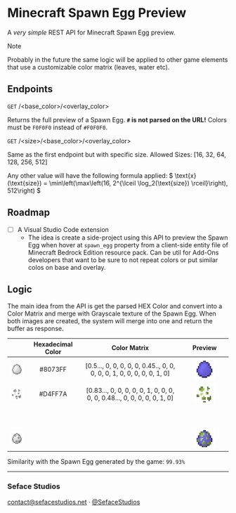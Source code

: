 # Minecraft Spawn Egg Preview
A *very simple* REST API for Minecraft Spawn Egg preview.

> [!NOTE]
> Probably in the future the same logic will be applied to other game elements that use a customizable color matrix (leaves, water etc).

## Endpoints

`GET` /\<base_color>/\<overlay_color>

Returns the full preview of a Spawn Egg. **`#` is not parsed on the URL!** Colors must be `F0F0F0` instead of `#F0F0F0`.

`GET` /\<size>/\<base_color>/\<overlay_color>

Same as the first endpoint but with specific size. Allowed Sizes: [16, 32, 64, 128, 256, 512]

Any other value will have the following formula applied:
$
\text{x}(\text{size}) = \min\left(\max\left(16, 2^{\lceil \log_2(\text{size}) \rceil}\right), 512\right)
$

## Roadmap

- [ ] A Visual Studio Code extension
  - The idea is create a side-project using this API to preview the Spawn Egg when hover at `spawn_egg` property from a client-side entity file of Minecraft Bedrock Edition resource pack. Can be util for Add-Ons developers that want to be sure to not repeat colors or put similar colos on base and overlay.

## Logic
The main idea from the API is get the parsed HEX Color and convert into a Color Matrix and merge with Grayscale texture of the Spawn Egg. When both images are created, the system will merge into one and return the buffer as response.

|   | Hexadecimal Color | Color Matrix | Preview |
|:-:|:-------------------:|:--------------:|:---------:|
|![Spawn Egg Base](.github/assets/spawn_egg_base.png)| #8073FF | [0.5..., 0, 0, 0, 0, 0, 0.45.., 0, 0, 0, 0, 0, 1, 0, 0, 0, 0, 0, 1, 0] |![Spawn Egg Base Preview](.github/assets/spawn_egg_base_example.png)|
|![Spawn Egg Overlay](.github/assets/spawn_egg_overlay.png)| #D4FF7A | [0.83..., 0, 0, 0, 0, 0, 1, 0, 0, 0, 0, 0, 0.48..., 0, 0, 0, 0, 0, 1, 0] |![Spawn Egg Base Preview](.github/assets/spawn_egg_overlay_example.png)|
|ㅤㅤㅤ|ㅤㅤㅤ|ㅤㅤㅤ|ㅤㅤㅤㅤㅤㅤㅤㅤㅤㅤㅤ|
|![Spawn Egg](.github/assets/spawn_egg.png)|                   |              |![Spawn Egg Preview](.github/assets/spawn_egg_example.png)|

Similarity with the Spawn Egg generated by the game: `99.93%`

---
<div>
  <h3>Seface Studios</h3>
  <p><a href="mailto:contact@sefacestudios.net">contact@sefacestudios.net</a> · <a title="X/Twitter" href="https://x.com/SefaceStudios">@SefaceStudios</a></p>
</div>